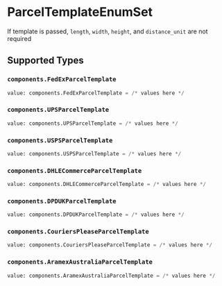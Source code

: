 # ParcelTemplateEnumSet

If template is passed, `length`, `width`, `height`, and `distance_unit` are not required


## Supported Types

### `components.FedExParcelTemplate`

```python
value: components.FedExParcelTemplate = /* values here */
```

### `components.UPSParcelTemplate`

```python
value: components.UPSParcelTemplate = /* values here */
```

### `components.USPSParcelTemplate`

```python
value: components.USPSParcelTemplate = /* values here */
```

### `components.DHLECommerceParcelTemplate`

```python
value: components.DHLECommerceParcelTemplate = /* values here */
```

### `components.DPDUKParcelTemplate`

```python
value: components.DPDUKParcelTemplate = /* values here */
```

### `components.CouriersPleaseParcelTemplate`

```python
value: components.CouriersPleaseParcelTemplate = /* values here */
```

### `components.AramexAustraliaParcelTemplate`

```python
value: components.AramexAustraliaParcelTemplate = /* values here */
```

